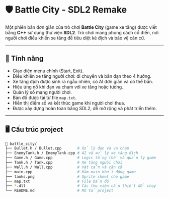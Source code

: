 # 🛡️ Battle City - SDL2 Remake

Một phiên bản đơn giản của trò chơi **Battle City** (game xe tăng) được viết bằng **C++** sử dụng thư viện **SDL2**. Trò chơi mang phong cách cổ điển, nơi người chơi điều khiển xe tăng để tiêu diệt kẻ địch và bảo vệ căn cứ.

---

## 🚀 Tính năng

- Giao diện menu chính (Start, Exit).
- Điều khiển xe tăng người chơi: di chuyển và bắn đạn theo 4 hướng.
- Xe tăng địch được sinh ra ngẫu nhiên, có AI đơn giản và có thể bắn.
- Hiệu ứng nổ khi đạn va chạm với xe tăng hoặc tường.
- Quản lý số mạng người chơi.
- Bản đồ được tải từ file `map.txt`.
- Hiển thị điểm số và kết thúc game khi người chơi thua.
- Được xây dựng hoàn toàn bằng SDL2, dễ mở rộng và phát triển thêm.

---

## 🖥️ Cấu trúc project

```bash
📁 battle_city/
├── Bullet.h / Bullet.cpp       # Xử lý đạn và va chạm
├── EnemyTank.h / EnemyTank.cpp # AI và xử lý xe tăng địch
├── Game.h / Game.cpp           # Logic tổng thể và quản lý game
├── Tank.h / Tank.cpp           # Xe tăng người chơi
├── Wall.h / Wall.cpp           # Vật cản và căn cứ
├── main.cpp                    # Hàm main khởi động game
├── tanks.png                   # Sprite sheet cho game
├── map.txt                     # File bản đồ
├── *.dll                       # Các thư viện cần thiết để chạy
└── README.md                   # Mô tả project
